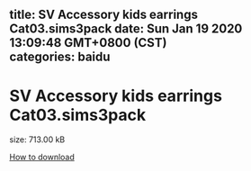 
title: SV Accessory kids earrings Cat03.sims3pack
date: Sun Jan 19 2020 13:09:48 GMT+0800 (CST)    
categories: baidu
---

# SV Accessory kids earrings Cat03.sims3pack
size: 713.00 kB
 
 

[How to download](https://bpcam.bemobtrk.com/go/2ceec3aa-1ca2-46d6-b9ff-aaa5c184517c?jno=775)